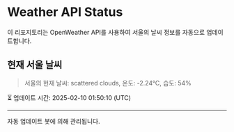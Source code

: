 
# Weather API Status

이 리포지토리는 OpenWeather API를 사용하여 서울의 날씨 정보를 자동으로 업데이트합니다.

## 현재 서울 날씨
> 서울의 현재 날씨: scattered clouds, 온도: -2.24°C, 습도: 54%

⏳ 업데이트 시간: 2025-02-10 01:50:10 (UTC)

---
자동 업데이트 봇에 의해 관리됩니다.

